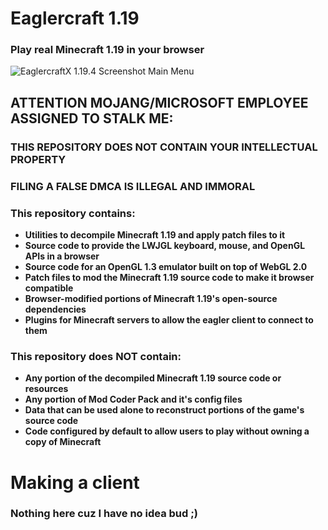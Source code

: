 # Eaglercraft 1.19

### Play real Minecraft 1.19 in your browser

![EaglercraftX 1.19.4 Screenshot Main Menu]([https://raw.githubusercontent.com/ZixiaChen/Eaglercraft-1.20.4-Updated-/main/Screenshot%202024-05-20%2012.38.48%20PM.png](https://github.com/ZixiaChen/Eaglercraft-1.19/blob/main/Screenshot%202024-05-21%202.12.22%20PM.png?raw=true))

## ATTENTION MOJANG/MICROSOFT EMPLOYEE ASSIGNED TO STALK ME:

### THIS REPOSITORY DOES NOT CONTAIN YOUR INTELLECTUAL PROPERTY

### FILING A FALSE DMCA IS ILLEGAL AND IMMORAL

### This repository contains:

 - **Utilities to decompile Minecraft 1.19 and apply patch files to it**
 - **Source code to provide the LWJGL keyboard, mouse, and OpenGL APIs in a browser**
 - **Source code for an OpenGL 1.3 emulator built on top of WebGL 2.0**
 - **Patch files to mod the Minecraft 1.19 source code to make it browser compatible**
 - **Browser-modified portions of Minecraft 1.19's open-source dependencies**
 - **Plugins for Minecraft servers to allow the eagler client to connect to them**

### This repository does NOT contain:

 - **Any portion of the decompiled Minecraft 1.19 source code or resources**
 - **Any portion of Mod Coder Pack and it's config files**
 - **Data that can be used alone to reconstruct portions of the game's source code**
 - **Code configured by default to allow users to play without owning a copy of Minecraft**

# Making a client

### Nothing here cuz I have no idea bud ;)
